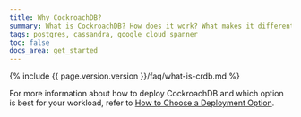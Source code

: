 ```yaml
---
title: Why CockroachDB?
summary: What is CockroachDB? How does it work? What makes it different from other databases?
tags: postgres, cassandra, google cloud spanner
toc: false
docs_area: get_started
---
```


{% include {{ page.version.version }}/faq/what-is-crdb.md %}

For more information about how to deploy CockroachDB and which option is best for your workload, refer to [How to Choose a Deployment Option](choose-a-deployment-option.html).
